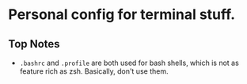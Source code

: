 # Personal config for terminal stuff.

## Top Notes

- `.bashrc` and `.profile` are both used for bash shells, which is not as feature rich as zsh. Basically, don't use them.

